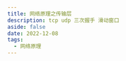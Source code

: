 ```yaml
---
title: 网络原理之传输层
description: tcp udp 三次握手 滑动窗口
aside: false
date: 2022-12-08
tags:
  - 网络原理
---
```

